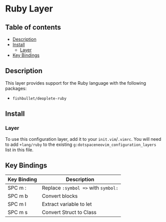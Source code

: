 # Ruby Layer

## Table of contents

* [Description](#description)
* [Install](#install)
  * [Layer](#layer)
* [Key Bindings](#key-bindings)

## Description

This layer provides support for the Ruby language with the following packages:

* `fishbullet/deoplete-ruby`

## Install

### Layer

To use this configuration layer, add it to your `init.vim`/`.vimrc`. You will need to add `+lang/ruby` to the existing `g:dotspaceneovim_configuration_layers` list in this file.

## Key Bindings

| Key Binding | Description                         |
|-------------|-------------------------------------|
| SPC m :     | Replace `:symbol =>` with `symbol:` |
| SPC m b     | Convert blocks                      |
| SPC m l     | Extract variable to let             |
| SPC m s     | Convert Struct to Class             |
